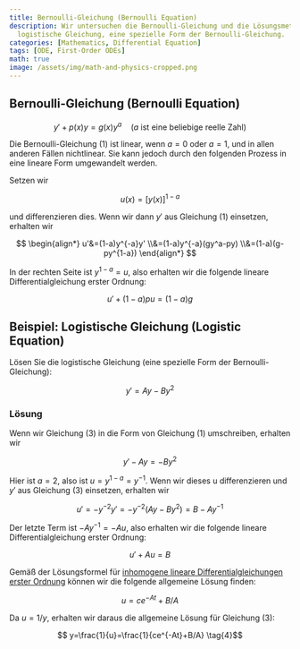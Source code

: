 ```yaml
---
title: Bernoulli-Gleichung (Bernoulli Equation)
description: Wir untersuchen die Bernoulli-Gleichung und die Lösungsmethode für die
  logistische Gleichung, eine spezielle Form der Bernoulli-Gleichung.
categories: [Mathematics, Differential Equation]
tags: [ODE, First-Order ODEs]
math: true
image: /assets/img/math-and-physics-cropped.png
---
```

## Bernoulli-Gleichung (Bernoulli Equation)

$$ y'+p(x)y=g(x)y^a\quad \text{(}a\text{ ist eine beliebige reelle Zahl)}  \tag{1} $$

Die Bernoulli-Gleichung (1) ist linear, wenn $a=0$ oder $a=1$, und in allen anderen Fällen nichtlinear. Sie kann jedoch durch den folgenden Prozess in eine lineare Form umgewandelt werden.

Setzen wir

$$ u(x)=[y(x)]^{1-a} $$

und differenzieren dies. Wenn wir dann $y'$ aus Gleichung (1) einsetzen, erhalten wir

$$ \begin{align*}
u'&=(1-a)y^{-a}y'
\\&=(1-a)y^{-a}(gy^a-py) 
\\&=(1-a)(g-py^{1-a})
\end{align*} $$

In der rechten Seite ist $y^{1-a}=u$, also erhalten wir die folgende lineare Differentialgleichung erster Ordnung:

$$ u'+(1-a)pu=(1-a)g \tag{2} $$

## Beispiel: Logistische Gleichung (Logistic Equation)
Lösen Sie die logistische Gleichung (eine spezielle Form der Bernoulli-Gleichung):

$$ y'=Ay-By^2 \tag{3} $$

### Lösung
Wenn wir Gleichung (3) in die Form von Gleichung (1) umschreiben, erhalten wir

$$ y'-Ay=-By^2 $$

Hier ist $a=2$, also ist $u=y^{1-a}=y^{-1}$. Wenn wir dieses u differenzieren und $y'$ aus Gleichung (3) einsetzen, erhalten wir

$$ u'=-y^{-2}y'=-y^{-2}(Ay-By^2)=B-Ay^{-1} $$

Der letzte Term ist $-Ay^{-1}=-Au$, also erhalten wir die folgende lineare Differentialgleichung erster Ordnung:

$$ u'+Au=B $$

Gemäß der Lösungsformel für [inhomogene lineare Differentialgleichungen erster Ordnung](/posts/Solution-of-First-Order-Linear-ODE/#inhomogene-lineare-differentialgleichung) können wir die folgende allgemeine Lösung finden:

$$ u=ce^{-At}+B/A $$

Da $u=1/y$, erhalten wir daraus die allgemeine Lösung für Gleichung (3):

$$ y=\frac{1}{u}=\frac{1}{ce^{-At}+B/A} \tag{4}$$
